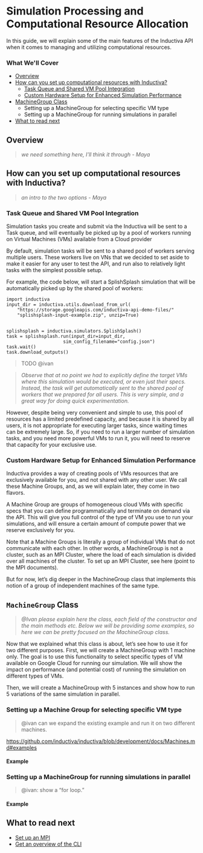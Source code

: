 # Simulation Processing and Computational Resource Allocation
In this guide, we will explain some of the main features of the Inductiva API when it comes to managing and utilizing computational resources.

### What We'll Cover
* [Overview]()
* [How can you set up computational resources with Inductiva?]()
    * [Task Queue and Shared VM Pool Integration]()
    * [Custom Hardware Setup for Enhanced Simulation Performance]()
* [MachineGroup Class]()
    * Setting up a MachineGroup for selecting specific VM type
    * Setting up a MachineGroup for running simulations in parallel
* [What to read next]()


## Overview
>*we need something here, I'll think it through - Maya*

## How can you set up computational resources with Inductiva?

>*an intro to the two options - Maya*
### Task Queue and Shared VM Pool Integration

Simulation tasks you create and submit via the Inductiva will be sent to a Task queue, and will eventually be picked up by a pool of workers running on Virtual Machines (VMs) available from a Cloud provider

By default, simulation tasks will be sent to a shared pool of workers serving multiple users. These workers live on VNs that we decided to set aside to make it easier for any user to test the API, and run also to relatively light tasks with the simplest possible setup. 

For example, the code below, will start a SplishSplash simulation that will be automatically picked up by the shared pool of workers:

``````
import inductiva
input_dir = inductiva.utils.download_from_url(
    "https://storage.googleapis.com/inductiva-api-demo-files/"
    "splishsplash-input-example.zip", unzip=True)


splishsplash = inductiva.simulators.SplishSplash()
task = splishsplash.run(input_dir=input_dir,
                     sim_config_filename="config.json")
task.wait()
task.download_outputs()

``````

>TODO @ivan

>*Observe that at no point we had to explicitly define the target VMs where this simulation would be executed, or even just their specs. Instead, the task will get automatically sent to the shared pool of workers that we prepared for all users. This is very simple, and a great way for doing quick experimentation.*

However, despite being very convenient and simple to use, this pool of resources has a limited predefined capacity, and because it is shared by all users, it is not appropriate for executing larger tasks, since waiting times can be extremely large. So, if you need to run a larger number of simulation tasks, and you need more powerful VMs to run it, you will need to reserve that capacity for your exclusive use.

### Custom Hardware Setup for Enhanced Simulation Performance

Inductiva provides a way of creating pools of VMs resources that are exclusively available for you, and not shared with any other user. We call these Machine Groups, and, as we will explain later, they come in two flavors. 

A Machine Group are groups of homogeneous cloud VMs with specific specs that you can define programmatically and terminate on demand via the API. This will give you full control of the type of VM you use to run your simulations, and will ensure a certain amount of compute power that we reserve exclusively for you. 

Note that a Machine Groups is literally a group of individual VMs that do not communicate with each other. In other words, a MachineGroup is not a cluster, such as an MPI Cluster, where the load of each simulation is divided over all machines of the cluster. To set up an MPI Cluster, see here (point to the MPI documents). 

But for now, let’s dig deeper in the MachineGroup class that implements this notion of a group of independent machines of the same type. 
 
## `MachineGroup` Class

>*@Ivan please explain here the class, each field of the constructor and the main methods etc. Below we will be providing some examples, so here we can be pretty focused on the MachineGroup class.*

Now that we explained what this class is about, let’s see how to use it for two different purposes. First, we will create a MachineGroup with 1 machine only. The goal is to use this functionality to select specific types of VM available on Google Cloud for running our simulation. We will show the impact on performance (and potential cost) of running the simulation on different types of VMs.

Then, we will create a MachineGroup with 5 instances and show how to run 5 variations of the same simulation in parallel. 

### Setting up a Machine Group for selecting specific VM type
>@ivan can we expand the existing example and run it on two different machines.

https://github.com/inductiva/inductiva/blob/development/docs/Machines.md#examples

#### Example

### Setting up a MachineGroup for running simulations in parallel
>@ivan: show a “for loop.”

#### Example

## What to read next
* [Set up an MPI]()
* [Get an overview of the CLI]()
